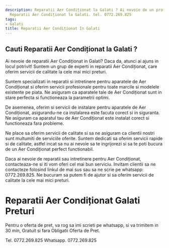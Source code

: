 ```yaml
---
description: Reparatii Aer Condiționat la Galati ? Ai nevoie de un profesionist in
  Reparatii Aer Condiționat la Galati. tel. 0772.269.825
tags:
- Galati
title: Reparatii Aer Condiționat In Galati
---
```



## Cauti Reparatii Aer Condiționat la Galati ?

Ai nevoie de reparatii Aer Condiționat in Galati? Daca da, atunci ai ajuns in locul potrivit! Suntem un grup de experti in reparatii Aer Condiționat, care oferim servicii de calitate la cele mai mici preturi. 

Suntem specializati in reparatii si intretinere pentru aparatele de Aer Condiționat si oferim servicii profesionale pentru toate marcile si modelele existente pe piata. Ne asiguram ca aparatele tale de Aer Condiționat sunt in stare perfecta si functioneaza la parametrii optimi.

De asemenea, oferim si servicii de instalare pentru aparatele de Aer Condiționat, asigurandu-ne ca instalarea este facuta corect si in siguranta. Ne asiguram ca aparatul tau de Aer Condiționat este instalat corect si functioneaza fara probleme.

Ne place sa oferim servicii de calitate si sa ne asiguram ca clientii nostri sunt multumiti de serviciile oferite. Suntem dedicati sa oferim servicii rapide si de calitate, astfel incat sa nu ai nevoie sa te ingrijorezi si sa te poti bucura de un Aer Condiționat perfect functionabil.

Daca ai nevoie de reparatii sau intretinere pentru Aer Condiționat, contacteaza-ne si iti vom oferi cel mai bun serviciu. Invitam clientii sa ne contacteze folosind linkul de mai sus sau sa ne scrie pe whatsapp: 0772.269.825. Ne bucuram sa putem fi de ajutor si sa oferim servicii de calitate la cele mai mici preturi.

# Reparatii Aer Condiționat Galati Preturi
Pentru o oferta de pret, va rog sa imi scrieti pe whatsapp, si va trimitem in 30 min, Gratuit si fara Obligatii Oferta de Pret.

Tel. 0772.269.825
Whatsapp. 0772.269.825